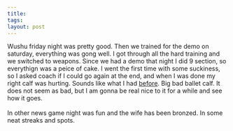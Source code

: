 ```yaml
---
title: 
tags: 
layout: post
---
```

Wushu friday night was pretty good.  Then we trained for the demo on saturday, everything was gong well.  I got through all the hard training and we switched to weapons.  Since we had a demo that night I did 9 section, so everythign was a peice of cake.  I went the first time with some suckiness, so I asked coach if I could go again at the end, and when I was done my right calf was hurting.  Sounds like what I had <a href="http://www.fuzzymonk.com/chris/log/2005/02/mysterious-calf-injury.php">before</a>. Big bad ballet calf.  It does not seem as bad, but I am gonna be real nice to it for a while and see how it goes.  <br /><br />In other news game night was fun and the wife has been bronzed. In some neat streaks and spots.
